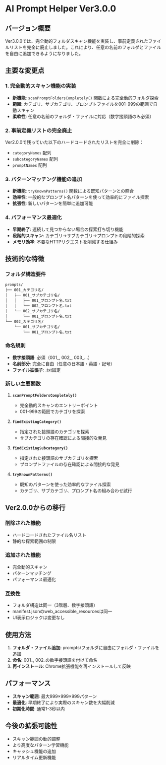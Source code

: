 # AI Prompt Helper Ver3.0.0

## バージョン概要

Ver3.0.0では、完全動的フォルダスキャン機能を実装し、事前定義されたファイルリストを完全に廃止しました。これにより、任意の名前のフォルダとファイルを自由に追加できるようになりました。

## 主要な変更点

### 1. 完全動的スキャン機能の実装

- **新機能**: `scanPromptFoldersCompletely()` 関数による完全動的フォルダ探索
- **範囲**: カテゴリ、サブカテゴリ、プロンプトファイルを001-999の範囲で自動スキャン
- **柔軟性**: 任意の名前のフォルダ・ファイルに対応（数字接頭語のみ必須）

### 2. 事前定義リストの完全廃止

Ver2.0.0で残っていた以下のハードコードされたリストを完全に削除：
- `categoryNames` 配列
- `subcategoryNames` 配列  
- `promptNames` 配列

### 3. パターンマッチング機能の追加

- **新機能**: `tryKnownPatterns()` 関数による既知パターンとの照合
- **効率性**: 一般的なプロンプト名パターンを使って効率的にファイル探索
- **拡張性**: 新しいパターンを簡単に追加可能

### 4. パフォーマンス最適化

- **早期終了**: 連続して見つからない場合の探索打ち切り機能
- **段階的スキャン**: カテゴリ→サブカテゴリ→プロンプトの段階的探索
- **メモリ効率**: 不要なHTTPリクエストを削減する仕組み

## 技術的な特徴

### フォルダ構造要件

```
prompts/
├── 001_カテゴリ名/
│   ├── 001_サブカテゴリ名/
│   │   ├── 001_プロンプト名.txt
│   │   └── 002_プロンプト名.txt
│   └── 002_サブカテゴリ名/
│       └── 001_プロンプト名.txt
└── 002_カテゴリ名/
    └── 001_サブカテゴリ名/
        └── 001_プロンプト名.txt
```

### 命名規則

- **数字接頭語**: 必須（001_, 002_, 003_...）
- **名前部分**: 完全に自由（任意の日本語・英語・記号）
- **ファイル拡張子**: .txt固定

### 新しい主要関数

1. **`scanPromptFoldersCompletely()`**
   - 完全動的スキャンのエントリーポイント
   - 001-999の範囲でカテゴリを探索

2. **`findExistingCategory()`**
   - 指定された接頭語のカテゴリを探索
   - サブカテゴリの存在確認による間接的な発見

3. **`findExistingSubcategory()`**
   - 指定された接頭語のサブカテゴリを探索
   - プロンプトファイルの存在確認による間接的な発見

4. **`tryKnownPatterns()`**
   - 既知のパターンを使った効率的なファイル探索
   - カテゴリ、サブカテゴリ、プロンプト名の組み合わせ試行

## Ver2.0.0からの移行

### 削除された機能
- ハードコードされたファイル名リスト
- 静的な探索範囲の制限

### 追加された機能
- 完全動的スキャン
- パターンマッチング
- パフォーマンス最適化

### 互換性
- フォルダ構造は同一（3階層、数字接頭語）
- manifest.jsonのweb_accessible_resourcesは同一
- UI表示ロジックは変更なし

## 使用方法

1. **フォルダ・ファイル追加**: prompts/フォルダに自由にフォルダ・ファイルを追加
2. **命名**: 001_, 002_の数字接頭語を付けて命名
3. **再インストール**: Chrome拡張機能を再インストールして反映

## パフォーマンス

- **スキャン範囲**: 最大999×999×999パターン
- **最適化**: 早期終了により実際のスキャン数を大幅削減
- **初期化時間**: 通常1-3秒以内

## 今後の拡張可能性

- スキャン範囲の動的調整
- より高度なパターン学習機能
- キャッシュ機能の追加
- リアルタイム更新機能